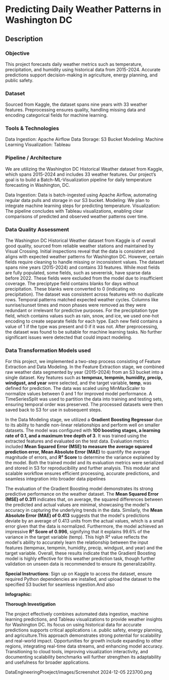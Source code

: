 # Predicting Daily Weather Patterns in Washington DC

## Description

### Objective
This project forecasts daily weather metrics such as temperature, precipitation, and humidity using historical data from 2015-2024. Accurate predictions support decision-making in agriculture, energy planning, and public safety.

### Dataset
Sourced from Kaggle, the dataset spans nine years with 33 weather features. Preprocessing ensures quality, handling missing data and encoding categorical fields for machine learning.

### Tools & Technologies
Data Ingestion: Apache Airflow
Data Storage: S3 Bucket
Modeling: Machine Learning
Visualization: Tableau

### Pipeline / Architecture
We are utilizing the Washington DC Historical Weather dataset from Kaggle, which spans 2015-2024 and includes 33 weather features. Our project’s goal is to build a Batch-ML-Visualization pipeline for daily temperature forecasting in Washington, DC.

Data Ingestion: Data is batch-ingested using Apache Airflow, automating regular data pulls and storage in our S3 bucket.
Modeling: We plan to integrate machine learning steps for predicting temperature.
Visualization: The pipeline concludes with Tableau visualizations, enabling clear comparisons of predicted and observed weather patterns over time.

### Data Quality Assessment
The Washington DC Historical Weather dataset from Kaggle is of overall good quality, sourced from reliable weather stations and maintained by Visual Crossing. Initial inspections reveal that the data is consistent and aligns with expected weather patterns for Washington DC. However, certain fields require cleaning to handle missing or inconsistent values.
The dataset spans nine years (2015-2024) and contains 33 features. While most fields are fully populated, some fields, such as severerisk, have sparse data before 2022. These fields were excluded from the model due to insufficient coverage. The preciptype field contains blanks for days without precipitation. These blanks were converted to 0 (indicating no precipitation).
The dataset was consistent across features with no duplicate rows. Temporal patterns matched expected weather cycles. Columns like sunrise/sunset times and moon phases were removed as they were redundant or irrelevant for predictive purposes.
For the precipitation type field, which contains values such as rain, snow, and ice, we used one-hot encoding to create separate fields for each type. Each new field contains a value of 1 if the type was present and 0 if it was not.
After preprocessing, the dataset was found to be suitable for machine learning tasks. No further significant issues were detected that could impact modeling.

### Data Transformation Models used

For this project, we implemented a two-step process consisting of Feature Extraction and Data Modeling. In the Feature Extraction stage, we combined raw weather data segmented by year (2015–2024) from an S3 bucket into a single dataset. Key features such as **tempmax, tempmin, humidity, precip, windgust, and year** were selected, and the target variable, **temp**, was defined for prediction. The data was scaled using MinMaxScaler to normalize values between 0 and 1 for improved model performance. A TimeSeriesSplit was used to partition the data into training and testing sets, ensuring temporal order was preserved. The processed datasets were then saved back to S3 for use in subsequent steps.

In the Data Modeling stage, we utilized a **Gradient Boosting Regressor** due to its ability to handle non-linear relationships and perform well on smaller datasets. The model was configured with **100 boosting stages, a learning rate of 0.1, and a maximum tree depth of 3**. It was trained using the extracted features and evaluated on the test data. Evaluation metrics included **Mean Squared Error (MSE) to measure the average squared prediction error, Mean Absolute Error (MAE)** to quantify the average magnitude of errors, and **R² Score** to determine the variance explained by the model. Both the trained model and its evaluation metrics were serialized and stored in S3 for reproducibility and further analysis. This modular and scalable workflow ensures efficient processing, accurate predictions, and seamless integration into broader data pipelines

The evaluation of the Gradient Boosting model demonstrates its strong predictive performance on the weather dataset. The **Mean Squared Error (MSE) of 0.311** indicates that, on average, the squared differences between the predicted and actual values are minimal, showcasing the model's accuracy in capturing the underlying trends in the data. Similarly, the **Mean Absolute Error (MAE) of 0.413** suggests that the model's predictions deviate by an average of 0.413 units from the actual values, which is a small error given that the data is normalized. Furthermore, the model achieved an impressive **R² Score of 0.996**, signifying that it explains 99.6% of the variance in the target variable (temp). This high R² value reflects the model's ability to accurately learn the relationship between the input features (tempmax, tempmin, humidity, precip, windgust, and year) and the target variable. Overall, these results indicate that the Gradient Boosting model is highly effective for this weather prediction task, though further validation on unseen data is recommended to ensure its generalizability.

**Special Instructions**:
Sign up on Kaggle to access the dataset, ensure required Python dependencies are installed, and upload the dataset to the specified S3 bucket for seamless ingestion.And also 

**Infographic:**


**Thorough Investigation**

The project effectively combines automated data ingestion, machine learning predictions, and Tableau visualizations to provide weather insights for Washington DC. Its focus on using historical data for accurate predictions supports critical applications i.e. public safety, energy planning, and agriculture.This approach demonstrates strong potential for scalability and real-world impact. Opportunities for growth include expanding to other regions, integrating real-time data streams, and enhancing model accuracy. Transitioning to cloud tools, improving visualization interactivity, and documenting scalability benchmarks will further strengthen its adaptability and usefulness for broader applications.

DataEngineeringProeject/images/Screenshot 2024-12-05 223700.png

